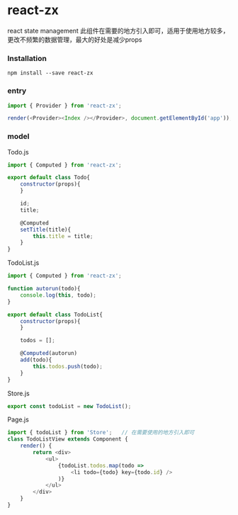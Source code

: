# react-zx

react state management
此组件在需要的地方引入即可，适用于使用地方较多，更改不频繁的数据管理，最大的好处是减少props

### Installation
    npm install --save react-zx

### entry

```javascript
import { Provider } from 'react-zx';

render(<Provider><Index /></Provider>, document.getElementById('app'));
```

### model


Todo.js

```javascript
import { Computed } from 'react-zx';

export default class Todo{
    constructor(props){
    }

    id;
    title;

    @Computed
    setTitle(title){
        this.title = title;
    }
}
```

TodoList.js

```javascript
import { Computed } from 'react-zx';

function autorun(todo){
    console.log(this, todo);
}

export default class TodoList{
    constructor(props){
    }

    todos = [];

    @Computed(autorun)
    add(todo){
        this.todos.push(todo);
    }
}
```

Store.js

```javascript
export const todoList = new TodoList();
```

Page.js

```javascript
import { todoList } from 'Store';   // 在需要使用的地方引入即可
class TodoListView extends Component {
    render() {
        return <div>
            <ul>
                {todoList.todos.map(todo =>
                    <li todo={todo} key={todo.id} />
                )}
            </ul>
        </div>
    }
}
```

